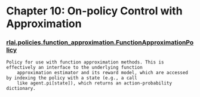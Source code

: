 # Chapter 10:  On-policy Control with Approximation
### [rlai.policies.function_approximation.FunctionApproximationPolicy](https://github.com/MatthewGerber/rlai/tree/master/src/rlai/policies/function_approximation.py#L10)
```
Policy for use with function approximation methods. This is effectively an interface to the underlying function
    approximation estimator and its reward model, which are accessed by indexing the policy with a state (e.g., a call
    like agent.pi[state]), which returns an action-probability dictionary.
```
